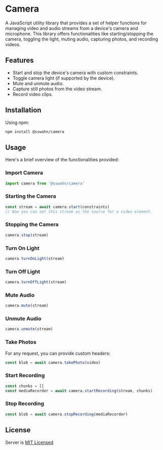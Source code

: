 # Camera 
A JavaScript utility library that provides a set of helper functions for managing video and audio streams from a device's camera and microphone. This library offers functionalities like starting/stopping the camera, toggling the light, muting audio, capturing photos, and recording videos.  

## Features
- Start and stop the device's camera with custom constraints.
- Toggle camera light (if supported by the device).
- Mute and unmute audio.
- Capture still photos from the video stream.
- Record video clips.

## Installation
Using npm:
```bash
npm install @sswahn/camera
```

## Usage  
Here's a brief overview of the functionalities provided:  

### Import Camera  
```javascript
import camera from '@sswahn/camera'
```  

### Starting the Camera  
```javascript
const stream = await camera.start(constraints)
// Now you can set this stream as the source for a video element.
```

### Stopping the Camera  
```javascript
camera.stop(stream)
```

### Turn On Light  
```javascript
camera.turnOnLight(stream)
```

### Turn Off Light  
```javascript
camera.turnOffLight(stream)
```

### Mute Audio  
```javascript
camera.mute(stream)
```

### Unmute Audio  
```javascript
camera.unmute(stream)
```

### Take Photos  
For any request, you can provide custom headers:  
```javascript
const blob = await camera.takePhoto(video)
```

### Start Recording  
```javascript
const chunks = []
const mediaRecorder = await camera.startRecording(stream, chunks)
```  

### Stop Recording    
```javascript
const blob = await camera.stopRecording(mediaRecorder)
```  

## License
Server is [MIT Licensed](https://github.com/sswahn/server/blob/main/LICENSE)
